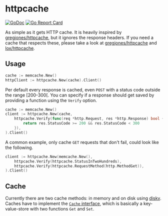# httpcache

[![GoDoc](https://godoc.org/github.com/BakeRolls/httpcache?status.svg)](https://godoc.org/github.com/BakeRolls/httpcache)
[![Go Report Card](https://goreportcard.com/badge/github.com/BakeRolls/httpcache)](https://goreportcard.com/report/github.com/BakeRolls/httpcache)

As simple as it gets HTTP cache. It is heavily inspired by [gregjones/httpcache](https://github.com/gregjones/httpcache), but it ignores the response headers. If you need a cache that respects these, please take a look at [gregjones/httpcache](https://github.com/gregjones/httpcache) and [lox/httpcache](https://github.com/lox/httpcache).

## Usage

```go
cache := memcache.New()
httpClient := httpcache.New(cache).Client()
```

Per default every response is cached, even `POST` with a status code outside the range [200-300[. You can specify if a response should get saved by providing a function using the `Verify` option.

```go
cache := memcache.New()
client := httpcache.New(cache,
	httpcache.Verify(func(req *http.Request, res *http.Response) bool {
		return res.StatusCode >= 200 && res.StatusCode < 300
	}),
).Client()
```

A common example, only cache `GET` requests that don't fail, could look like the following.

```go
client := httpcache.New(memcache.New(),
	httpcache.Verify(httpcache.StatusInTwoHundreds),
	httpcache.Verify(httpcache.RequestMethod(http.MethodGet)),
).Client()
```

## Cache

Currently there are two cache methods: in memory and on disk using [diskv](https://github.com/peterbourgon/diskv). Caches have to implement the [`Cache` interface](https://godoc.org/github.com/BakeRolls/httpcache#Cache), which is basically a key-value-store with two functions `Get` and `Set`.
